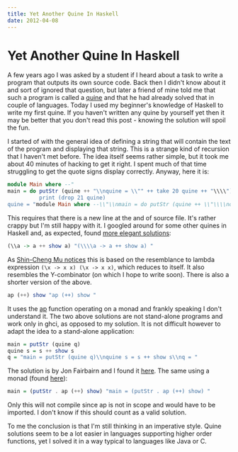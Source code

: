 ```yaml
---
title: Yet Another Quine In Haskell
date: 2012-04-08
---
```


Yet Another Quine In Haskell
============================

A few years ago I was asked by a student if I heard about a task to write a
program that outputs its own source code. Back then I didn't know about it and
sort of ignored that question, but later a friend of mine told me that such a
program is called a [quine](http://en.wikipedia.org/wiki/Quine_(computing)) and
that he had already solved that in couple of languages. Today I used my
beginner's knowledge of Haskell to write my first quine. If you haven't written
any quine by yourself yet then it may be better that you don't read this post -
knowing the solution will spoil the fun.

I started of with the general idea of defining a string that will contain the
text of the program and displaying that string. This is a strange kind of
recursion that I haven't met before. The idea itself seems rather simple, but it
took me about 40 minutes of hacking to get it right. I spent much of that time
struggling to get the quote signs display correctly. Anyway, here it is:

```haskell
module Main where --"
main = do putStr (quine ++ "\\nquine = \\"" ++ take 20 quine ++ "\\\\")
          print (drop 21 quine)
quine = "module Main where --\\"\\nmain = do putStr (quine ++ \\"\\\\nquine = \\\\\\"\\" ++ take 20 quine ++ \\"\\\\\\\\\\")\\n          print (drop 21 quine)"
```

This requires that there is a new line at the and of source file. It's rather
crappy but I'm still happy with it. I googled around for some other quines in
Haskell and, as expected, found [more elegant
solutions](http://switchb.org/kpreid/quines):

```haskell
(\\a -> a ++ show a) "(\\\\a -> a ++ show a) "
```

As [Shin-Cheng Mu notices](http://www.iis.sinica.edu.tw/~scm/2007/a-haskell-quine/)
this is based on the resemblance to lambda expression `(\x -> x x) (\x -> x x)`,
which reduces to itself. It also resembles the Y-combinator (on which I hope to
write soon). There is also a shorter version of the above.

```haskell
ap (++) show "ap (++) show "
```

It uses the
[ap](http://hackage.haskell.org/packages/archive/base/latest/doc/html/Control-Monad.html#v:ap)
function operating on a monad and frankly speaking I don't understand it. The
two above solutions are not stand-alone programs and work only in ghci, as
opposed to my solution. It is not difficult however to adapt the idea to a
stand-alone application:

```haskell
main = putStr (quine q)
quine s = s ++ show s
q = "main = putStr (quine q)\\nquine s = s ++ show s\\nq = "
```

The solution is by Jon Fairbairn and I found it
[here](http://www.nyx.net/~gthompso/quine.htm).  The same using a monad (found
[here](http://porg.es/blog/a-quine-in-haskell)):

```haskell
main = (putStr . ap (++) show) "main = (putStr . ap (++) show) "
```

Only this will not compile since ap is not in scope and would have to be
imported.  I don't know if this should count as a valid solution.

To me the conclusion is that I'm still thinking in an imperative style. Quine
solutions seem to be a lot easier in languages supporting higher order
functions, yet I solved it in a way typical to languages like Java or C.

